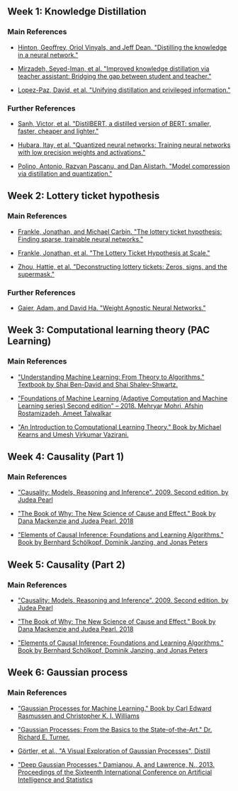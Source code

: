 <a name="week1"></a>
## Week 1: Knowledge Distillation

### Main References 
* [Hinton, Geoffrey, Oriol Vinyals, and Jeff Dean. "Distilling the knowledge in a neural network."](https://arxiv.org/abs/1503.02531)

* [Mirzadeh, Seyed-Iman, et al. "Improved knowledge distillation via teacher assistant: Bridging the gap between student and teacher." ](https://arxiv.org/pdf/1902.03393)

* [Lopez-Paz, David, et al. "Unifying distillation and privileged information." ](http://leon.bottou.org/publications/pdf/iclr-2016.pdf)

### Further References

* [Sanh, Victor, et al. "DistilBERT, a distilled version of BERT: smaller, faster, cheaper and lighter." ](https://arxiv.org/abs/1910.01108)

* [Hubara, Itay, et al. "Quantized neural networks: Training neural networks with low precision weights and activations." ](http://www.jmlr.org/papers/volume18/16-456/16-456.pdf)

* [Polino, Antonio, Razvan Pascanu, and Dan Alistarh. "Model compression via distillation and quantization." ](https://openreview.net/pdf?id=S1XolQbRW)



<a name="week2"></a>
## Week 2: Lottery ticket hypothesis

### Main References 
* [Frankle, Jonathan, and Michael Carbin. "The lottery ticket hypothesis: Finding sparse, trainable neural networks." ](https://arxiv.org/abs/1803.03635)

* [Frankle, Jonathan, et al. "The Lottery Ticket Hypothesis at Scale." ](https://www.arxiv-vanity.com/papers/1903.01611/)

* [Zhou, Hattie, et al. "Deconstructing lottery tickets: Zeros, signs, and the supermask."  ](https://arxiv.org/abs/1905.01067)

### Further References

* [Gaier, Adam, and David Ha. "Weight Agnostic Neural Networks."   ](https://weightagnostic.github.io/)



<a name="week3"></a>
## Week 3: Computational learning theory (PAC Learning)

### Main References 
* ["Understanding Machine Learning: From Theory to Algorithms." Textbook by Shai Ben-David and Shai Shalev-Shwartz.](https://www.cs.huji.ac.il/~shais/UnderstandingMachineLearning/understanding-machine-learning-theory-algorithms.pdf)

* ["Foundations of Machine Learning (Adaptive Computation and Machine Learning series) Second edition" – 2018. Mehryar Mohri, Afshin Rostamizadeh, Ameet Talwalkar  ](https://mitpress.mit.edu/books/foundations-machine-learning-second-edition)

* ["An Introduction to Computational Learning Theory." Book by Michael Kearns and Umesh Virkumar Vazirani. ](https://www.amazon.com/Introduction-Computational-Learning-Theory-Press/dp/0262111934)


<a name="week4"></a>
## Week 4: Causality (Part 1)

### Main References 
* ["Causality: Models, Reasoning and Inference". 2009. Second edition. by Judea Pearl](http://bayes.cs.ucla.edu/BOOK-2K/)

* ["The Book of Why: The New Science of Cause and Effect." Book by Dana Mackenzie and Judea Pearl. 2018 ](https://www.amazon.com/Book-Why-Science-Cause-Effect/dp/046509760X)

* ["Elements of Causal Inference: Foundations and Learning Algorithms." Book by Bernhard Schölkopf, Dominik Janzing, and Jonas Peters](https://mitpress.mit.edu/books/elements-causal-inference)


<a name="week5"></a>
## Week 5: Causality (Part 2)

### Main References 
* ["Causality: Models, Reasoning and Inference". 2009. Second edition. by Judea Pearl](http://bayes.cs.ucla.edu/BOOK-2K/)

* ["The Book of Why: The New Science of Cause and Effect." Book by Dana Mackenzie and Judea Pearl. 2018 ](https://www.amazon.com/Book-Why-Science-Cause-Effect/dp/046509760X)

* ["Elements of Causal Inference: Foundations and Learning Algorithms." Book by Bernhard Schölkopf, Dominik Janzing, and Jonas Peters](https://mitpress.mit.edu/books/elements-causal-inference)


<a name="week6"></a>
## Week 6: Gaussian process

### Main References 
* ["Gaussian Processes for Machine Learning." Book by Carl Edward Rasmussen and Christopher K. I. Williams](http://www.gaussianprocess.org/gpml/chapters/RW.pdf)

* ["Gaussian Processes: From the Basics to the State-of-the-Art." Dr. Richard E. Turner.](https://www.youtube.com/watch?v=92-98SYOdlY)

* [Görtler, et al., "A Visual Exploration of Gaussian Processes", Distill ](https://distill.pub/2019/visual-exploration-gaussian-processes)

* ["Deep Gaussian Processes." Damianou, A. and Lawrence, N., 2013. Proceedings of the Sixteenth International Conference on Artificial Intelligence and Statistics](http://proceedings.mlr.press/v31/damianou13a.html)
